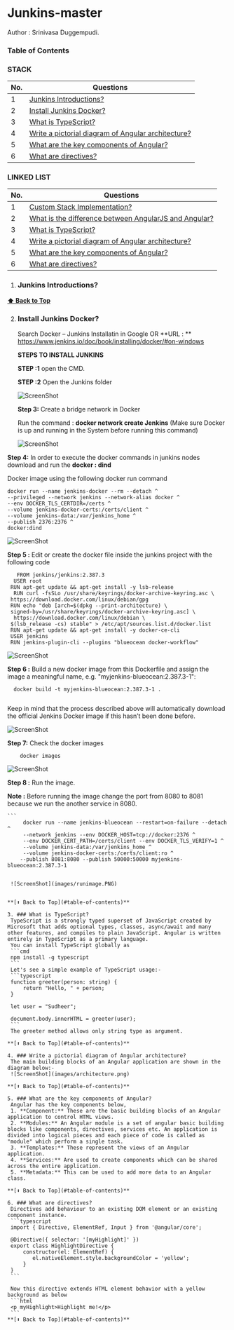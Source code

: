 # Junkins-master
Author : Srinivasa Duggempudi.

### Table of Contents
### STACK                         
| No. | Questions |
|---- | ---------
|1 | [Junkins Introductions?](#Junkins-Introductions)|
|2 | [Install Junkins Docker?](#Install-Junkins-Docker)|
|3 | [What is TypeScript?](#what-is-typescript)|
|4 | [Write a pictorial diagram of Angular architecture?](#write-a-pictorial-diagram-of-angular-architecture)|
|5 | [What are the key components of Angular?](#what-are-the-key-components-of-angular)|
|6 | [What are directives?](#what-are-directives)|

### LINKED LIST                         
| No. | Questions |
|---- | ---------
|1 | [Custom Stack Implementation?](#custom-stack-implementation)|
|2 | [What is the difference between AngularJS and Angular?](#what-is-the-difference-between-angularjs-and-angular)|
|3 | [What is TypeScript?](#what-is-typescript)|
|4 | [Write a pictorial diagram of Angular architecture?](#write-a-pictorial-diagram-of-angular-architecture)|
|5 | [What are the key components of Angular?](#what-are-the-key-components-of-angular)|
|6 | [What are directives?](#what-are-directives)|
1. ### Junkins Introductions?

   
  **[⬆ Back to Top](#table-of-contents)**

2. ### Install Junkins Docker?
   Search  Docker – Junkins Installatin in Google 
                OR
   **URL : **  https://www.jenkins.io/doc/book/installing/docker/#on-windows
   
    **STEPS TO INSTALL  JUNKINS**
    
    **STEP :1**  open the CMD.
    
    **STEP :2**  Open the Junkins folder 
    
    ![ScreenShot](images/cmd.PNG)
    
   **Step 3:**  Create a bridge network in Docker
    
     Run the command  :  **docker network create Jenkins**   (Make sure Docker is up and running in the System before running this command)
              
      ![ScreenShot](images/bridge.PNG)
                        
  **Step 4:** In order to execute the docker commands in junkins nodes  download and run the **docker : dind** 
  
  Docker  image using the following docker run command 
  ```
  docker run --name jenkins-docker --rm --detach ^
  --privileged --network jenkins --network-alias docker ^
  --env DOCKER_TLS_CERTDIR=/certs ^
  --volume jenkins-docker-certs:/certs/client ^
  --volume jenkins-data:/var/jenkins_home ^
  --publish 2376:2376 ^
  docker:dind 
  
  ```
  
  ![ScreenShot](images/dind.PNG)
  
   **Step 5 :**  Edit or create the docker file inside the junkins project with the following code
   
   ```
      FROM jenkins/jenkins:2.387.3
     USER root
    RUN apt-get update && apt-get install -y lsb-release
     RUN curl -fsSLo /usr/share/keyrings/docker-archive-keyring.asc \
    https://download.docker.com/linux/debian/gpg
    RUN echo "deb [arch=$(dpkg --print-architecture) \
    signed-by=/usr/share/keyrings/docker-archive-keyring.asc] \
     https://download.docker.com/linux/debian \
    $(lsb_release -cs) stable" > /etc/apt/sources.list.d/docker.list
    RUN apt-get update && apt-get install -y docker-ce-cli
    USER jenkins
    RUN jenkins-plugin-cli --plugins "blueocean docker-workflow" 

   ``` 
  
  ![ScreenShot](images/dockerfile.PNG)
  
  **Step 6 :**  Build a new docker image from this Dockerfile and assign the image a meaningful name, e.g. "myjenkins-blueocean:2.387.3-1":
  
  ``` 
    docker build -t myjenkins-blueocean:2.387.3-1 .
    
  ``` 
  Keep in mind that the process described above will automatically download the official Jenkins Docker image if this hasn’t been done before.
  
  ![ScreenShot](images/dockerimage.PNG)
  
  **Step 7:** Check the docker images
  
  ```
      docker images
  ```
  
  ![ScreenShot](images/dockerimageslist.PNG)
  
  **Step 8 :** Run the image.
  
  **Note  :**  Before running the image change the port from 8080 to 8081 because we run the another service in 8080.
  
    ```
         docker run --name jenkins-blueocean --restart=on-failure --detach ^
         --network jenkins --env DOCKER_HOST=tcp://docker:2376 ^
         --env DOCKER_CERT_PATH=/certs/client --env DOCKER_TLS_VERIFY=1 ^
         --volume jenkins-data:/var/jenkins_home ^
         --volume jenkins-docker-certs:/certs/client:ro ^
        --publish 8081:8080 --publish 50000:50000 myjenkins-blueocean:2.387.3-1
   ```
   
    ![ScreenShot](images/runimage.PNG)
  
  
 **[⬆ Back to Top](#table-of-contents)**

3. ### What is TypeScript?
    TypeScript is a strongly typed superset of JavaScript created by Microsoft that adds optional types, classes, async/await and many other features, and compiles to plain JavaScript. Angular is written entirely in TypeScript as a primary language.
    You can install TypeScript globally as
    ```cmd
    npm install -g typescript
    ```
    Let's see a simple example of TypeScript usage:-
    ```typescript
    function greeter(person: string) {
        return "Hello, " + person;
    }

    let user = "Sudheer";

    document.body.innerHTML = greeter(user);
    ```
    The greeter method allows only string type as argument.

  **[⬆ Back to Top](#table-of-contents)**

4. ### Write a pictorial diagram of Angular architecture?
    The main building blocks of an Angular application are shown in the diagram below:-
    ![ScreenShot](images/architecture.png)

  **[⬆ Back to Top](#table-of-contents)**

5. ### What are the key components of Angular?
    Angular has the key components below,
    1. **Component:** These are the basic building blocks of an Angular application to control HTML views.
    2. **Modules:** An Angular module is a set of angular basic building blocks like components, directives, services etc. An application is divided into logical pieces and each piece of code is called as "module" which perform a single task.
    3. **Templates:** These represent the views of an Angular application.
    4. **Services:** Are used to create components which can be shared across the entire application.
    5. **Metadata:** This can be used to add more data to an Angular class.

  **[⬆ Back to Top](#table-of-contents)**

6. ### What are directives?
    Directives add behaviour to an existing DOM element or an existing component instance.
    ```typescript
    import { Directive, ElementRef, Input } from '@angular/core';

    @Directive({ selector: '[myHighlight]' })
    export class HighlightDirective {
        constructor(el: ElementRef) {
           el.nativeElement.style.backgroundColor = 'yellow';
        }
    }
    ```

    Now this directive extends HTML element behavior with a yellow background as below
    ```html
    <p myHighlight>Highlight me!</p>
    ```
  **[⬆ Back to Top](#table-of-contents)**
